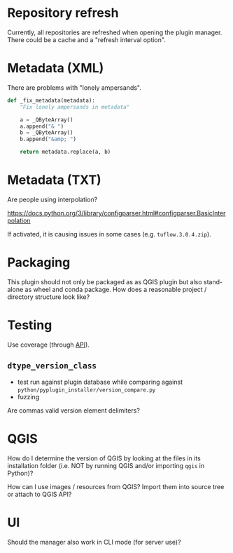
# Repository refresh

Currently, all repositories are refreshed when opening the plugin manager. There could be a cache and a "refresh interval option".

# Metadata (XML)

There are problems with "lonely ampersands".

```python
def _fix_metadata(metadata):
    "Fix lonely ampersands in metadata"

    a = _QByteArray()
    a.append("& ")
    b = _QByteArray()
    b.append("&amp; ")

    return metadata.replace(a, b)
```

# Metadata (TXT)

Are people using interpolation?

https://docs.python.org/3/library/configparser.html#configparser.BasicInterpolation

If activated, it is causing issues in some cases (e.g. `tuflow.3.0.4.zip`).

# Packaging

This plugin should not only be packaged as as QGIS plugin but also stand-alone as wheel and conda package. How does a reasonable project / directory structure look like?

# Testing

Use coverage (through [API](https://coverage.readthedocs.io/en/coverage-5.0.4/api_coverage.html)).

## `dtype_version_class`

- test run against plugin database while comparing against `python/pyplugin_installer/version_compare.py`
- fuzzing

Are commas valid version element delimiters?

# QGIS

How do I determine the version of QGIS by looking at the files in its installation folder (i.e. NOT by running QGIS and/or importing `qgis` in Python)?

How can I use images / resources from QGIS? Import them into source tree or attach to QGIS API?

# UI

Should the manager also work in CLI mode (for server use)?
